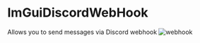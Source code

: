 # ImGuiDiscordWebHook
Allows you to send messages via Discord webhook
![webhook](https://user-images.githubusercontent.com/88746889/175826206-90632707-c7d7-48d7-97c7-2a900d4a5964.png)
